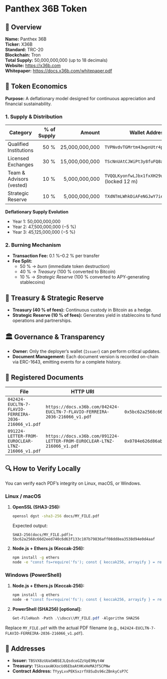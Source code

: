 # Panthex 36B Token

## 📜 Overview

**Name:** Panthex 36B  
**Ticker:** X36B  
**Standard:** TRC-20  
**Blockchain:** Tron  
**Total Supply:** 50,000,000,000 (up to 18 decimals)  
**Website:** https://x36b.com  
**Whitepaper:** https://docs.x36b.com/whitepaper.pdf

## 🎯 Token Economics

**Purpose:** A deflationary model designed for continuous appreciation and financial sustainability.

### 1. Supply & Distribution

| Category                 | % of Supply |         Amount | Wallet Address                                     |
| ------------------------ | ----------: | -------------: | -------------------------------------------------- |
| Qualified Institutions   |        50 % | 25,000,000,000 | `TVPNvdvTGMrtm43wpnUtr4pt35aFLSu8Kc`               |
| Licensed Exchanges       |        30 % | 15,000,000,000 | `TScNnUAtCJWiPt3y8fuFQ8aaip3uXZxukJ`               |
| Team & Advisors (vested) |        10 % |  5,000,000,000 | `TVQQLKyonfwLJbx1fxXH29ujDWgxPMH9Xe` (locked 12 m) |
| Strategic Reserve        |        10 % |  5,000,000,000 | `TXdNTmLWhkDiAFeNGJwY7ieU8fgmJRqqAC`               |

**Deflationary Supply Evolution**

- Year 1: 50,000,000,000  
- Year 2: 47,500,000,000 (−5 %)  
- Year 3: 45,125,000,000 (−5 %)  

### 2. Burning Mechanism

- **Transaction Fee:** 0.1 %–0.2 % per transfer  
- **Fee Split:**
  - 50 % → _burn_ (immediate token destruction)  
  - 40 % → _Treasury_ (100 % converted to Bitcoin)  
  - 10 % → _Strategic Reserve_ (100 % converted to APY-generating stablecoins)

## 🏦 Treasury & Strategic Reserve

- **Treasury (40 % of fees):** Continuous custody in Bitcoin as a hedge.  
- **Strategic Reserve (10 % of fees):** Generates yield in stablecoins to fund operations and partnerships.

## 🏛️ Governance & Transparency

- **Owner:** Only the deployer’s wallet (`Issuer`) can perform critical updates.  
- **Document Management:** Each document version is recorded on-chain via ERC-1643, emitting events for a complete history.

## 📄 Registered Documents

| File                                                   | HTTP URI                                                                                                  | Keccak‑256 Hash                                                       |
|--------------------------------------------------------|-----------------------------------------------------------------------------------------------------------|------------------------------------------------------------------------|
| `042424-EUCLTN-7-FLAVIO-FERREIRA-2036-216066_v1.pdf`   | `https://docs.x36b.com/042424-EUCLTN-7-FLAVIO-FERREIRA-2036-216066_v1.pdf`                                  | `0x5bc62a2568c66d2eed740c6d63f133c107b79836aff08dd8ea3538d94e0d4aaf`   |
| `091224-LETTER-FROM-EUROCLEAR-LTNZ-216066_v1.pdf`      | `https://docs.x36b.com/091224-LETTER-FROM-EUROCLEAR-LTNZ-216066_v1.pdf`                                     | `0x0784e626d86ab30ccad6a4b67f0b76c7516d4658f98dab066d3bcf09669e72a7`   |

## 🔍 How to Verify Locally

You can verify each PDF’s integrity on Linux, macOS, or Windows.

### Linux / macOS

1. **OpenSSL (SHA3-256):**  
   ```bash
   openssl dgst -sha3-256 docs/MY_FILE.pdf
   ```  
   Expected output:
   ```
   SHA3-256(docs/MY_FILE.pdf)= 5bc62a2568c66d2eed740c6d63f133c107b79836aff08dd8ea3538d94e0d4aaf
   ```
2. **Node.js + Ethers.js (Keccak-256):**
   ```bash
   npm install -g ethers
   node -e "const fs=require('fs'); const { keccak256, arrayify } = require('ethers').utils; console.log(keccak256(arrayify(fs.readFileSync('docs/MY_FILE.pdf'))));"
   ```

### Windows (PowerShell)

1. **Node.js + Ethers.js (Keccak-256):**
   ```powershell
   npm install -g ethers
   node -e "const fs=require('fs'); const { keccak256, arrayify } = require('ethers').utils; console.log(keccak256(arrayify(fs.readFileSync('docs\\MY_FILE.pdf'))));"
   ```
2. **PowerShell (SHA256) [optional]:**
   ```powershell
   Get-FileHash -Path .\\docs\\MY_FILE.pdf -Algorithm SHA256
   ```

Replace `MY_FILE.pdf` with the actual PDF filename (e.g., `042424-EUCLTN-7-FLAVIO-FERREIRA-2036-216066_v1.pdf`).

## 🔗 Addresses

- **Issuer:** `TBSVX8zUUaSWBSEJLQsdcoGZzVpE9Nyt4W`  
- **Treasury:** `TSksxaxAKXocUd6EbaAtHKxHeMA3f5CPNw`  
- **Contract Address:** `TYyyLvxPEKSxzrfX8SuDs96cZBnkyCsP7C`